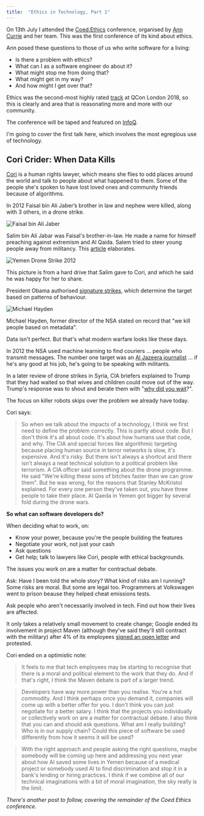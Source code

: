 ```yaml
---
title:  "Ethics in Technology, Part 1"
---
```


On 13th July I attended the [Coed:Ethics](https://www.coedethics.org/) conference, organised by [Ann Currie](https://twitter.com/anne_e_currie?lang=en) and her team. This was the first conference of its kind about ethics.

Ann posed these questions to those of us who write software for a living:

* Is there a problem with ethics?
* What can I as a software engineer do about it?
* What might stop me from doing that?
* What might get in my way?
* And how might I get over that?

Ethics was the second-most highly rated [track](https://qconlondon.com/ln2018/london2018/track/tech-ethics-action.html) at QCon London 2018, so this is clearly and area that is reasonating more and more with our community.

The conference will be taped and featured on [InfoQ](https://www.infoq.com/articles/data-ethics).

I'm going to cover the first talk here, which involves the most egregious use of technology.

## Cori Crider: When Data Kills

[Cori](https://twitter.com/cori_crider) is a human rights lawyer, which means she flies to odd places around the world and talk to people about what happened to them. Some of the people she's spoken to have lost loved ones and community friends because of algorithms. 

In 2012 Faisal bin Ali Jaber’s brother in law and nephew were killed, along with 3 others, in a drone strike.

![Faisal bin Ali Jaber]({{site.url}}/assets/faisal-bin-ali-jaber.png)

Salim bin Ali Jabar was Faisal's brother-in-law. He made a name for himself preaching against extremism and Al Qaida. Salem tried to steer young people away from militancy. This [article](https://www.independent.co.uk/news/world/americas/family-of-us-drone-stike-victims-files-lawsuit-demanding-president-obama-apologise-for-killings-10305690.html) elaborates.

![Yemen Drone Strike 2012]({{site.url}}/assets/yemen-drone-strike-2012.png)

This picture is from a hard drive that Salim gave to Cori, and which he said he was happy for her to share.

President Obama authorised [signature strikes](https://www.nytimes.com/2012/05/29/world/obamas-leadership-in-war-on-al-qaeda.html?hp&_r=0&pagewanted=all), which determine the target based on patterns of behaviour. 

![Michael Hayden]({{site.url}}/assets/michael-hayden.png)

Michael Hayden, former director of the NSA stated on record that "we kill people based on metadata".

Data isn't perfect. But that's what modern warfare looks like these days. 

In 2012 the NSA used machine learning to find couriers ... people who transmit messages. The number one target was an [Al Jazeera journalist](https://www.theguardian.com/media/greenslade/2015/may/11/nsa-labelled-al-jazeera-journalist-as-suspected-terrorist) ... if he's any good at his job, he's going to be speaking with militants.

In a later review of drone strikes in Syria, CIA briefers explained to Trump that they had waited so that wives and children could move out of the way. Trump's response was to shout and berate them with "[why did you wait](https://www.independent.co.uk/news/world/americas/donald-trump-cia-drone-strike-generals-war-isis-iraq-syria-afghanistan-middle-east-a8291306.html)?".

The focus on killer robots skips over the problem we already have today.

Cori says:
> So when we talk about the impacts of a technology, I think we first need to define the problem correctly. This is partly about code. But I don't think it's all about code. It's about how humans use that code, and why. The CIA and special forces like algorithmic targeting because placing human source in terror networks is slow, it's expensive. And it's risky. But there isn't always a shortcut and there isn't always a neat technical solution to a political problem like terrorism. A CIA officer said something about the drone programme. He said "We're killing these sons of bitches faster than we can grow them". But he was wrong, for the reasons that Stanley McKristol explained. For every one person they've taken out, you have three people to take their place. Al Qaeda in Yemen got bigger by several fold during the drone wars.

**So what can software developers do?**

When deciding what to work, on:

- Know your power, because you're the people building the features
- Negotiate your work, not just your cash
- Ask questions
- Get help; talk to lawyers like Cori, people with ethical backgrounds. 

The issues you work on are a matter for contractual debate.

Ask: Have I been told the whole story? What kind of risks am I running? Some risks are moral. But some are legal too. Programmers at Volkswagen went to prison beause they helped cheat emissions tests.

Ask people who aren't necessarily involved in tech. Find out how their lives are affected.

It only takes a relatively small movement to create change; Google ended its involvement in project Maven (although they've said they'll still contract with the military) after 4% of its employees [signed an open letter](https://www.nytimes.com/2018/04/04/technology/google-letter-ceo-pentagon-project.html) and protested.

Cori ended on a optimistic note:

> It feels to me that tech employees may be starting to recognise that there is a moral and political element to the work that they do. And if that's right, I think the Maven debate is part of a larger trend.

> Developers have way more power than you realise. You're a hot commodity. And I think perhaps once you demand it, companies will come up with a better offer for you. I don't think you can just negotiate for a better salary. I think that the projects you individually or collectively work on are a matter for contractual debate. I also think that you can and should ask questions. What am I really building? Who is in our supply chain? Could this piece of software be used differently from how it seems it will be used?


> With the right approach and people asking the right questions, maybe somebody will be coming up here and addressing you next year about how AI saved some lives in Yemen because of a medical project or somebody used AI to find discrimination and stop it in a bank's lending or hiring practices. I think if we combine all of our technical imaginations with a bit of moral imagination, the sky really is the limit.


_There's another post to follow, covering the remainder of the Coed Ethics conference._











